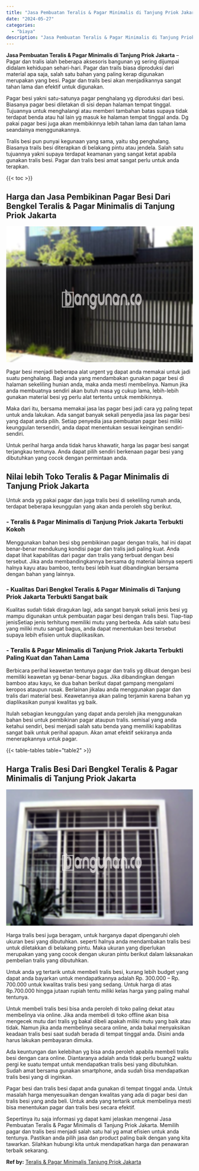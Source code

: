 ```yaml
---
title: "Jasa Pembuatan Teralis & Pagar Minimalis di Tanjung Priok Jakarta"
date: "2024-05-27"
categories: 
  - "biaya"
description: "Jasa Pembuatan Teralis & Pagar Minimalis di Tanjung Priok Jakarta. Sepertinya itu saja informasi yg dapat kami jelaskan mengenai Jasa Pembuatan Teralis & Pag..."
---
```


**Jasa Pembuatan Teralis & Pagar Minimalis di Tanjung Priok Jakarta** – Pagar dan tralis ialah beberapa aksesoris bangunan yg sering dijumpai didalam kehidupan sehari-hari. Pagar dan trails biasa diproduksi dari material apa saja, salah satu bahan yang paling kerap digunakan merupakan yang besi. Pagar dan trails besi akan menjadikannya sangat tahan lama dan efektif untuk digunakan.

Pagar besi yakni satu-satunya pagar penghalang yg diproduksi dari besi. Biasanya pagar besi diletakan di sisi depan halaman tempat tinggal. Tujuannya untuk menghalangi atau memberi tambahan batas supaya tidak terdapat benda atau hal lain yg masuk ke halaman tempat tinggal anda. Dg pakai pagar besi juga akan membikinnya lebih tahan lama dan tahan lama seandainya menggunakannya.

Tralis besi pun punyai kegunaan yang sama, yaitu sbg penghalang. Biasanya trails besi diterapkan di belakang pintu atau jendela. Salah satu tujuannya yakni supaya terdapat keamanan yang sangat ketat apabila gunakan tralis besi. Pagar dan tralis besi amat sangat perlu untuk anda terapkan.

{{< toc >}}

## Harga dan Jasa Pembikinan Pagar Besi Dari Bengkel Teralis & Pagar Minimalis di Tanjung Priok Jakarta

![Jasa Pembuatan Teralis & Pagar Minimalis di Tanjung Priok Jakarta](/images/pagar-minimalis-murah-33.png)

Pagar besi menjadi beberapa alat urgent yg dapat anda memakai untuk jadi suatu penghalang. Bagi anda yang mendambakan gunakan pagar besi di halaman sekeliling hunian anda, maka anda mesti membelinya. Namun jika anda membuatnya sendiri akan butuh masa yg cukup lama, lebih-lebih gunakan material besi yg perlu alat tertentu untuk membikinnya.

Maka dari itu, bersama memakai jasa las pagar besi jadi cara yg paling tepat untuk anda lakukan. Ada sangat banyak sekali penyedia jasa las pagar besi yang dapat anda pilih. Setiap penyedia jasa pembuatan pagar besi miliki keunggulan tersendiri, anda dapat menentukan sesuai keinginan sendiri-sendiri.

Untuk perihal harga anda tidak harus khawatir, harga las pagar besi sangat terjangkau tentunya. Anda dapat pilih sendiri berkenaan pagar besi yang dibutuhkan yang cocok dengan permintaan anda.

## Nilai lebih Toko Teralis & Pagar Minimalis di Tanjung Priok Jakarta

Untuk anda yg pakai pagar dan juga tralis besi di sekeliling rumah anda, terdapat beberapa keunggulan yang akan anda peroleh sbg berikut.

### \- Teralis & Pagar Minimalis di Tanjung Priok Jakarta Terbukti Kokoh

Menggunakan bahan besi sbg pembikinan pagar dengan tralis, hal ini dapat benar-benar mendukung kondisi pagar dan tralis jadi paling kuat. Anda dapat lihat kapabilitas dari pagar dan tralis yang terbuat dengan besi tersebut. Jika anda membandingkannya bersama dg material lainnya seperti halnya kayu atau bamboo, tentu besi lebih kuat dibandingkan bersama dengan bahan yang lainnya.

### \- Kualitas Dari Bengkel Teralis & Pagar Minimalis di Tanjung Priok Jakarta Terbukti Sangat baik

Kualitas sudah tidak diragukan lagi, ada sangat banyak sekali jenis besi yg mampu digunakan untuk pembuatan pagar besi dengan tralis besi. Tiap-tiap jenisSetiap jenis terhitung memiliki mutu yang berbeda. Ada salah satu besi yang miliki mutu sangat bagus, anda dapat menentukan besi tersebut supaya lebih efisien untuk diaplikasikan.

### \- Teralis & Pagar Minimalis di Tanjung Priok Jakarta Terbukti Paling Kuat dan Tahan Lama

Berbicara perihal keawetan tentunya pagar dan tralis yg dibuat dengan besi memiliki keawetan yg benar-benar bagus. Jika dibandingkan dengan bamboo atau kayu, ke dua bahan berikut dapat gampang mengalami keropos ataupun rusak. Berlainan jikalau anda menggunakan pagar dan tralis dari material besi. Keawetannya akan paling terjamin karena bahan yg diaplikasikan punyai kwalitas yg baik.

Itulah sebagian keunggulan yang dapat anda peroleh jika menggunakan bahan besi untuk pembikinan pagar ataupun tralis. semisal yang anda ketahui sendiri, besi menjadi salah satu benda yang memiliki kapabilitas sangat baik untuk perihal apapun. Akan amat efektif sekiranya anda menerapkannya untuk pagar.

{{< table-tables table="table2" >}}

## Harga Tralis Besi Dari Bengkel Teralis & Pagar Minimalis di Tanjung Priok Jakarta

![Jasa Pembuatan Teralis & Pagar Minimalis di Tanjung Priok Jakarta](/images/teralis-minimalis-murah-46.png)

Harga tralis besi juga beragam, untuk harganya dapat dipengaruhi oleh ukuran besi yang dibutuhkan. seperti halnya anda mendambakan tralis besi untuk diletakkan di belakang pintu. Maka ukuran yang diperlukan merupakan yang yang cocok dengan ukuran pintu berikut dalam laksanakan pembelian tralis yang dibutuhkan.

Untuk anda yg tertarik untuk membeli tralis besi, kurang lebih budget yang dapat anda bayarkan untuk mendapatkannya adalah Rp. 300.000 – Rp. 700.000 untuk kwalitas tralis besi yang sedang. Untuk harga di atas Rp.700.000 hingga jutaan rupiah tentu miliki kelas harga yang paling mahal tentunya.

Untuk membeli tralis besi bisa anda peroleh di toko paling dekat atau membelinya via online. Jika anda membeli di toko offline akan bisa mengecek mutu dari tralis yg bakal dibeli apakah miliki mutu yang baik atau tidak. Namun jika anda membelinya secara online, anda bakal menyaksikan keadaan tralis besi saat sudah berada di tempat tinggal anda. Disini anda harus lakukan pembayaran dimuka.

Ada keuntungan dan kelebihan yg bisa anda peroleh apabila membeli tralis besi dengan cara online. Diantaranya adalah anda tidak perlu buang2 waktu pergi ke suatu tempat untuk mendapatkan tralis besi yang dibutuhkan. Sudah amat bersama gunakan smartphone, anda sudah bisa mendapatkan tralis besi yang di inginkan.

Pagar besi dan tralis besi dapat anda gunakan di tempat tinggal anda. Untuk masalah harga menyesuaikan dengan kwalitas yang ada di pagar besi dan tralis besi yang anda beli. Untuk anda yang tertarik untuk membelinya mesti bisa menentukan pagar dan tralis besi secara efektif.

Sepertinya itu saja informasi yg dapat kami jelaskan mengenai Jasa Pembuatan Teralis & Pagar Minimalis di Tanjung Priok Jakarta. Memilih pagar dan tralis besi menjadi salah satu hal yg amat efisien untuk anda tentunya. Pastikan anda pilih jasa dan product paling baik dengan yang kita tawarkan. Silahkan hubungi kita untuk mendapatkan harga dan penawaran terbaik sekarang.

**Ref by:** [Teralis & Pagar Minimalis Tanjung Priok Jakarta](https://id.wikipedia.org/wiki/Teralis)
